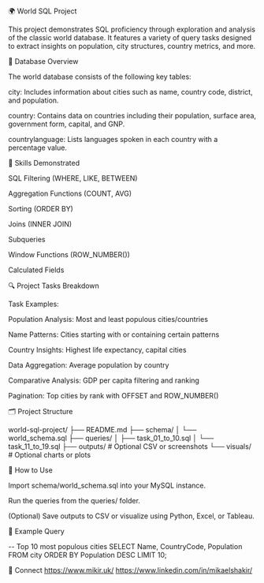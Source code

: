 🌍 World SQL Project

This project demonstrates SQL proficiency through exploration and analysis of the classic world database. It features a variety of query tasks designed to extract insights on population, city structures, country metrics, and more.

📂 Database Overview

The world database consists of the following key tables:

city: Includes information about cities such as name, country code, district, and population.

country: Contains data on countries including their population, surface area, government form, capital, and GNP.

countrylanguage: Lists languages spoken in each country with a percentage value.

🧠 Skills Demonstrated

SQL Filtering (WHERE, LIKE, BETWEEN)

Aggregation Functions (COUNT, AVG)

Sorting (ORDER BY)

Joins (INNER JOIN)

Subqueries

Window Functions (ROW_NUMBER())

Calculated Fields

🔍 Project Tasks Breakdown

Task Examples:

Population Analysis: Most and least populous cities/countries

Name Patterns: Cities starting with or containing certain patterns

Country Insights: Highest life expectancy, capital cities

Data Aggregation: Average population by country

Comparative Analysis: GDP per capita filtering and ranking

Pagination: Top cities by rank with OFFSET and ROW_NUMBER()

🗂️ Project Structure

world-sql-project/
├── README.md
├── schema/
│   └── world_schema.sql
├── queries/
│   ├── task_01_to_10.sql
│   └── task_11_to_19.sql
├── outputs/                 # Optional CSV or screenshots
└── visuals/                 # Optional charts or plots

🚀 How to Use

Import schema/world_schema.sql into your MySQL instance.

Run the queries from the queries/ folder.

(Optional) Save outputs to CSV or visualize using Python, Excel, or Tableau.

🧾 Example Query

-- Top 10 most populous cities
SELECT Name, CountryCode, Population
FROM city
ORDER BY Population DESC
LIMIT 10;

🔗 Connect
https://www.mikir.uk/
https://www.linkedin.com/in/mikaelshakir/

